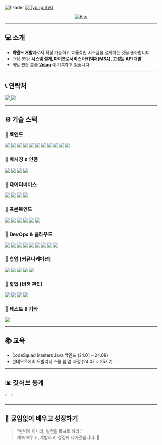 ![header](https://capsule-render.vercel.app/api?type=waving&color=6994CDEE&text=&animation=twinkling&height=80)
[![Typing SVG](https://readme-typing-svg.demolab.com?font=Alkatra&weight=500&size=45&duration=3500&pause=3&color=6994CDEE&center=false&vCenter=false&multiline=true&repeat=true&width=1000&height=100&lines=Welcome+to+Zoonmy's+GitHub!🐥)](https://git.io/typing-svg)

<div align="center">
  
  [![Hits](https://hits.seeyoufarm.com/api/count/incr/badge.svg?url=https%3A%2F%2Fgithub.com%2Fpjm2571%2Fhit-counter&count_bg=%23FFB1FF&title_bg=%23C894FF&icon=github.svg&icon_color=%23000000&title=hits&edge_flat=false)](https://hits.seeyoufarm.com)
</div>

---

## 💻 소개
- **백엔드 개발자**로서 확장 가능하고 효율적인 시스템을 설계하는 것을 좋아합니다.  
- 관심 분야: **시스템 설계, 마이크로서비스 아키텍처(MSA), 고성능 API 개발**  
- 개발 관련 글을 **[Velog](https://velog.io/@pjm2571)** 에 기록하고 있습니다.

---

## 📞 연락처
<a href="mailto:pjm2571@naver.com">
  <img src="https://img.shields.io/badge/Email-D14836?style=flat-square&logo=gmail&logoColor=white">
</a>
<a href="https://velog.io/@pjm2571">
  <img src="https://img.shields.io/badge/Velog-20C997?style=flat-square&logo=velog&logoColor=white">
</a>

---

## ⚙️ 기술 스택

### 🔹 백엔드  
<img src="https://img.shields.io/badge/Java-007396?style=flat-square&logo=openjdk&logoColor=white"> <img src="https://img.shields.io/badge/Spring%20Boot-2DB400?style=flat-square&logo=springboot&logoColor=white"> <img src="https://img.shields.io/badge/Spring%20WebFlux-00ACC1?style=flat-square&logo=spring&logoColor=white"> <img src="https://img.shields.io/badge/Spring%20Cloud-8E24AA?style=flat-square&logo=spring&logoColor=white"> <img src="https://img.shields.io/badge/Spring%20Batch-FDD835?style=flat-square&logo=spring&logoColor=white"> <img src="https://img.shields.io/badge/Spring%20Event-2DB400?style=flat-square&logo=spring&logoColor=white"> <img src="https://img.shields.io/badge/Eureka%20Server%20&%20Client-5C6BC0?style=flat-square&logo=spring&logoColor=white"> <img src="https://img.shields.io/badge/Feign-009688?style=flat-square&logo=spring&logoColor=white"> <img src="https://img.shields.io/badge/Java%20Selenium-C62828?style=flat-square&logo=selenium&logoColor=white"> <img src="https://img.shields.io/badge/Jsoup-757575?style=flat-square&logo=java&logoColor=white"> <img src="https://img.shields.io/badge/Thymeleaf-9E9D24?style=flat-square&logo=thymeleaf&logoColor=white">

### 🔹 메시징 & 인증  
<img src="https://img.shields.io/badge/RabbitMQ-FF6600?style=flat-square&logo=rabbitmq&logoColor=white"> <img src="https://img.shields.io/badge/STOMP-009639?style=flat-square&logo=websocket&logoColor=white"> <img src="https://img.shields.io/badge/SSE-009639?style=flat-square&logo=websocket&logoColor=white"> <img src="https://img.shields.io/badge/Keycloak-000000?style=flat-square&logo=keycloak&logoColor=white">

### 🔹 데이터베이스  
<img src="https://img.shields.io/badge/MySQL-4479A1?style=flat-square&logo=mysql&logoColor=white"> <img src="https://img.shields.io/badge/MongoDB-47A248?style=flat-square&logo=mongodb&logoColor=white"> <img src="https://img.shields.io/badge/Redis-DC382D?style=flat-square&logo=redis&logoColor=white"> <img src="https://img.shields.io/badge/Firebase-FFCA28?style=flat-square&logo=firebase&logoColor=white">

### 🔹 프론트엔드  
<img src="https://img.shields.io/badge/HTML-E34F26?style=flat-square&logo=html5&logoColor=white"> <img src="https://img.shields.io/badge/CSS-1572B6?style=flat-square&logo=css3&logoColor=white"> <img src="https://img.shields.io/badge/JavaScript-F7DF1E?style=flat-square&logo=javascript&logoColor=black"> <img src="https://img.shields.io/badge/Svelte-FF3E00?style=flat-square&logo=svelte&logoColor=white"> <img src="https://img.shields.io/badge/TailwindCSS-06B6D4?style=flat-square&logo=tailwindcss&logoColor=white"> <img src="https://img.shields.io/badge/Bootstrap-7952B3?style=flat-square&logo=bootstrap&logoColor=white">

### 🔹 DevOps & 클라우드  
<img src="https://img.shields.io/badge/Kubernetes [EKS] -326CE5?style=flat-square&logo=kubernetes&logoColor=white"> <img src="https://img.shields.io/badge/Nginx-009639?style=flat-square&logo=nginx&logoColor=white"> <img src="https://img.shields.io/badge/Docker-2496ED?style=flat-square&logo=docker&logoColor=white">
<img src="https://img.shields.io/badge/Amazon%20EC2-FF9900?style=flat-square&logo=amazon-ec2&logoColor=white"> <img src="https://img.shields.io/badge/Amazon%20S3-569A31?style=flat-square&logo=amazon-s3&logoColor=white"> <img src="https://img.shields.io/badge/Amazon%20IAM-FF9900?style=flat-square&logo=amazonwebservices&logoColor=white"> <img src="https://img.shields.io/badge/Amazon%20ECR-FF9900?style=flat-square&logo=amazonwebservices&logoColor=white"> <img src="https://img.shields.io/badge/Amazon%20RDS-527FFF?style=flat-square&logo=amazonwebservices&logoColor=white"> <img src="https://img.shields.io/badge/Amazon%20Route53-FF9900?style=flat-square&logo=amazonwebservices&logoColor=white"> 

### 🔹 협업 [커뮤니케이션]  
<img src="https://img.shields.io/badge/Figma-0ACF83?style=flat-square&logo=figma&logoColor=white"> <img src="https://img.shields.io/badge/Discord-7289DA?style=flat-square&logo=discord&logoColor=white"> <img src="https://img.shields.io/badge/Slack-4A154B?style=flat-square&logo=slack&logoColor=white"> <img src="https://img.shields.io/badge/Jira-0052CC?style=flat-square&logo=jira&logoColor=white"> <img src="https://img.shields.io/badge/Notion-000000?style=flat-square&logo=notion&logoColor=white">

### 🔹 협업 [버전 관리]  
<img src="https://img.shields.io/badge/GitHub-181717?style=flat-square&logo=github&logoColor=white"> <img src="https://img.shields.io/badge/GitLab-FC6D26?style=flat-square&logo=gitlab&logoColor=white"> <img src="https://img.shields.io/badge/GitHub%20Actions-2088FF?style=flat-square&logo=githubactions&logoColor=white"> <img src="https://img.shields.io/badge/GitLab%20Runner-FC6D26?style=flat-square&logo=gitlab&logoColor=white">

### 🔹 테스트 & 기타  
<img src="https://img.shields.io/badge/JMeter-D22128?style=flat-square&logo=apachejmeter&logoColor=white">

---
## 📚 교육

- CodeSquad Masters Java 백엔드 (24.01 ~ 24.08)
- 현대오토에버 모빌리티 스쿨 웹/앱 과정 (24.08 ~ 25.02)


---

## 📊 깃허브 통계

<div style="display:flex; flex-direction:row;">
  <a href="https://github.com/anuraghazra/github-readme-stats">
    <img src="https://github-readme-stats.vercel.app/api?username=pjm2571&show_icons=true&theme=ambient_gradient&count_private=true" width="56%" />
  </a>
  <a href="https://github.com/anuraghazra/github-readme-stats">
    <img src="https://github-readme-stats.vercel.app/api/top-langs/?username=pjm2571&layout=compact" width="38%" />
  </a>
</div>

---

## 🚀 끊임없이 배우고 성장하기

> "완벽이 아니라, 발전을 목표로 하라."  
> 계속 배우고, 개발하고, 성장해 나가겠습니다. 🚀

